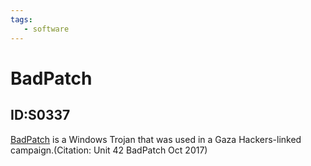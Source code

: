 ```yaml
---
tags:
   - software
---
```

# BadPatch
## ID:S0337
[BadPatch](software/S0337) is a Windows Trojan that was used in a Gaza Hackers-linked campaign.(Citation: Unit 42 BadPatch Oct 2017)
